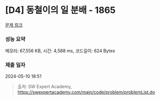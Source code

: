 # [D4] 동철이의 일 분배 - 1865 

[문제 링크](https://swexpertacademy.com/main/code/problem/problemDetail.do?contestProbId=AV5LuHfqDz8DFAXc) 

### 성능 요약

메모리: 67,556 KB, 시간: 4,588 ms, 코드길이: 624 Bytes

### 제출 일자

2024-05-10 18:51



> 출처: SW Expert Academy, https://swexpertacademy.com/main/code/problem/problemList.do